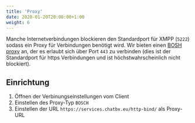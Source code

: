 ```yaml
---
title: 'Proxy'
date: 2020-01-20T20:00:00+1:00
weight: 6
---
```


Manche Internetverbindungen blockieren den Standardport für XMPP (`5222`) sodass ein Proxy für Verbindungen benötigt wird. Wir bieten einen [BOSH proxy](https://en.wikipedia.org/wiki/BOSH_(protocol)) an, der es erlaubt sich über Port `443` zu verbinden (dies ist der Standardport für https Verbindungen und ist höchstwahrscheinlich nicht blockiert).

## Einrichtung

1. Öffnen der Verbinungseinstellungen vom Client
2. Einstellen des Proxy-Typ `BOSCH`
3. Einstellen der URL `https://services.chatbx.eu/http-bind/` als Proxy-URL

